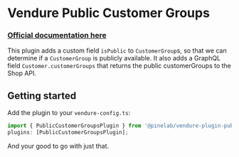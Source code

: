 # Vendure Public Customer Groups

### [Official documentation here](https://pinelab-plugins.com/plugin/vendure-plugin-public-customer-groups)

This plugin adds a custom field `isPublic` to `CustomerGroup`s, so that we can determine if a `CustomerGroup` is publicly available. It also adds a GraphQL field `Customer.customerGroups` that returns the public customerGroups to the Shop API.

## Getting started

Add the plugin to your `vendure-config.ts`:

```ts
import { PublicCustomerGroupsPlugin } from '@pinelab/vendure-plugin-public-customer-groups';
plugins: [PublicCustomerGroupsPlugin];
```

And your good to go with just that.
